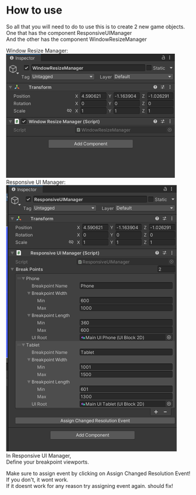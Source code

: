 # How to use
So all that you will need to do to use this is to create 2 new game objects. 
<br>
One that has the component ResponsiveUIManager 
<br>
And the other has the component WindowResizeManager 
<br>

Window Resize Manager:
<br>
![Window Resize Manager](WindowResizer.png)
<br>
Responsive UI Manager: 
<br>
![Responsive UI Manager](ResponsiveUI2.png)
<br>
In Responsive UI Manager, 
<br>
Define your breakpoint viewports. 
<br>

Make sure to assign event by clicking on Assign Changed Resolution Event!
<br>
If you don't, it wont work.
<br>
If it doesnt work for any reason try assigning event again. should fix!
